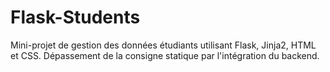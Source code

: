 # Flask-Students
Mini-projet de gestion des données étudiants utilisant Flask, Jinja2, HTML et CSS. Dépassement de la consigne statique par l'intégration du backend.